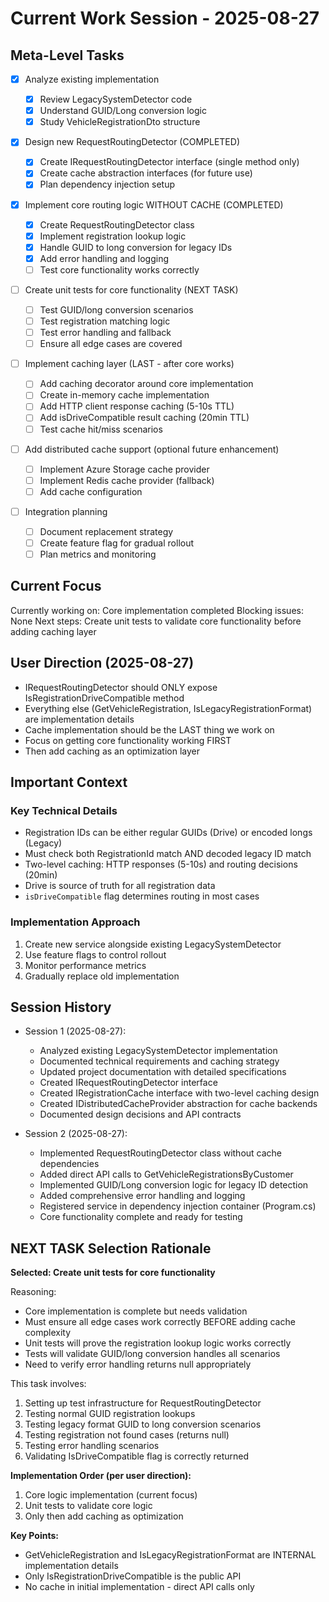 # Current Work Session - 2025-08-27

## Meta-Level Tasks

- [x] Analyze existing implementation

  - [x] Review LegacySystemDetector code
  - [x] Understand GUID/Long conversion logic
  - [x] Study VehicleRegistrationDto structure

- [x] Design new RequestRoutingDetector (COMPLETED)

  - [x] Create IRequestRoutingDetector interface (single method only)
  - [x] Create cache abstraction interfaces (for future use)
  - [x] Plan dependency injection setup

- [x] Implement core routing logic WITHOUT CACHE (COMPLETED)

  - [x] Create RequestRoutingDetector class
  - [x] Implement registration lookup logic
  - [x] Handle GUID to long conversion for legacy IDs
  - [x] Add error handling and logging
  - [ ] Test core functionality works correctly

- [ ] Create unit tests for core functionality (NEXT TASK)

  - [ ] Test GUID/long conversion scenarios
  - [ ] Test registration matching logic
  - [ ] Test error handling and fallback
  - [ ] Ensure all edge cases are covered

- [ ] Implement caching layer (LAST - after core works)

  - [ ] Add caching decorator around core implementation
  - [ ] Create in-memory cache implementation
  - [ ] Add HTTP client response caching (5-10s TTL)
  - [ ] Add isDriveCompatible result caching (20min TTL)
  - [ ] Test cache hit/miss scenarios

- [ ] Add distributed cache support (optional future enhancement)

  - [ ] Implement Azure Storage cache provider
  - [ ] Implement Redis cache provider (fallback)
  - [ ] Add cache configuration

- [ ] Integration planning
  - [ ] Document replacement strategy
  - [ ] Create feature flag for gradual rollout
  - [ ] Plan metrics and monitoring

## Current Focus

Currently working on: Core implementation completed
Blocking issues: None
Next steps: Create unit tests to validate core functionality before adding caching layer

## User Direction (2025-08-27)

- IRequestRoutingDetector should ONLY expose IsRegistrationDriveCompatible method
- Everything else (GetVehicleRegistration, IsLegacyRegistrationFormat) are implementation details
- Cache implementation should be the LAST thing we work on
- Focus on getting core functionality working FIRST
- Then add caching as an optimization layer

## Important Context

### Key Technical Details

- Registration IDs can be either regular GUIDs (Drive) or encoded longs (Legacy)
- Must check both RegistrationId match AND decoded legacy ID match
- Two-level caching: HTTP responses (5-10s) and routing decisions (20min)
- Drive is source of truth for all registration data
- `isDriveCompatible` flag determines routing in most cases

### Implementation Approach

1. Create new service alongside existing LegacySystemDetector
2. Use feature flags to control rollout
3. Monitor performance metrics
4. Gradually replace old implementation

## Session History

- Session 1 (2025-08-27):
  - Analyzed existing LegacySystemDetector implementation
  - Documented technical requirements and caching strategy
  - Updated project documentation with detailed specifications
  - Created IRequestRoutingDetector interface
  - Created IRegistrationCache interface with two-level caching design
  - Created IDistributedCacheProvider abstraction for cache backends
  - Documented design decisions and API contracts
  
- Session 2 (2025-08-27):
  - Implemented RequestRoutingDetector class without cache dependencies
  - Added direct API calls to GetVehicleRegistrationsByCustomer
  - Implemented GUID/Long conversion logic for legacy ID detection
  - Added comprehensive error handling and logging
  - Registered service in dependency injection container (Program.cs)
  - Core functionality complete and ready for testing

## NEXT TASK Selection Rationale

**Selected: Create unit tests for core functionality**

Reasoning:

- Core implementation is complete but needs validation
- Must ensure all edge cases work correctly BEFORE adding cache complexity
- Unit tests will prove the registration lookup logic works correctly
- Tests will validate GUID/long conversion handles all scenarios
- Need to verify error handling returns null appropriately

This task involves:

1. Setting up test infrastructure for RequestRoutingDetector
2. Testing normal GUID registration lookups
3. Testing legacy format GUID to long conversion scenarios
4. Testing registration not found cases (returns null)
5. Testing error handling scenarios
6. Validating IsDriveCompatible flag is correctly returned

**Implementation Order (per user direction):**
1. Core logic implementation (current focus)
2. Unit tests to validate core logic
3. Only then add caching as optimization

**Key Points:**
- GetVehicleRegistration and IsLegacyRegistrationFormat are INTERNAL implementation details
- Only IsRegistrationDriveCompatible is the public API
- No cache in initial implementation - direct API calls only
